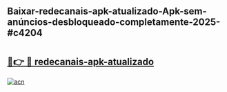 ## Baixar-redecanais-apk-atualizado-Apk-sem-anúncios-desbloqueado-completamente-2025-#c4204

# <h2><a href="https://ainizakaria.my?title=redecanais-apk-atualizado&ref=20M">🔗👉 🔴 redecanais-apk-atualizado</a></h2>

[![acn](https://github.com/user-attachments/assets/0f9c940e-d8b0-45ae-aac7-cd30a18b3e1c)](https://ainizakaria.my?title=redecanais-apk-atualizado&ref=20M)

